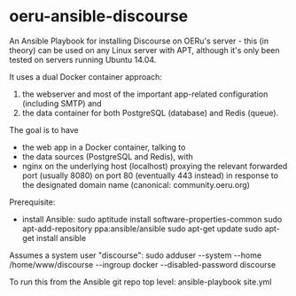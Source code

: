 # oeru-ansible-discourse
An Ansible Playbook for installing Discourse on OERu's server - this (in theory) can be used on any Linux server with APT, although it's only been tested on servers running Ubuntu 14.04.

It uses a dual Docker container approach:
1. the webserver and most of the important app-related configuration  (including SMTP) and
2. the data container for both PostgreSQL (database) and Redis (queue).

The goal is to have
* the web app in a Docker container, talking to
* the data sources (PostgreSQL and Redis), with
* nginx on the underlying host (localhost) proxying the relevant forwarded port (usually 8080) on port 80 (eventually 443 instead) in response to the designated domain name (canonical: community.oeru.org)

Prerequisite:
* install Ansible:
sudo aptitude install software-properties-common
sudo apt-add-repository ppa:ansible/ansible
sudo apt-get update
sudo apt-get install ansible

Assumes a system user "discourse":
sudo adduser --system --home /home/www/discourse --ingroup docker --disabled-password discourse

To run this from the Ansible git repo top level:
ansible-playbook site.yml
